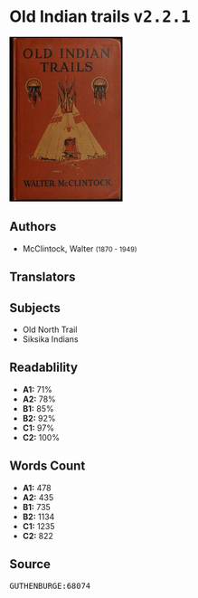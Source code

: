 # Old Indian trails <kbd>v2.2.1</kbd>

![](./cover.medium.jpg "")

## Authors


 - McClintock, Walter <small>(1870 - 1949)</small>

## Translators



## Subjects


 - Old North Trail
 - Siksika Indians

## Readablility


 - **A1:** 71%
 - **A2:** 78%
 - **B1:** 85%
 - **B2:** 92%
 - **C1:** 97%
 - **C2:** 100%

## Words Count


 - **A1:** 478
 - **A2:** 435
 - **B1:** 735
 - **B2:** 1134
 - **C1:** 1235
 - **C2:** 822

## Source


<kbd>GUTHENBURGE:68074</kbd>
